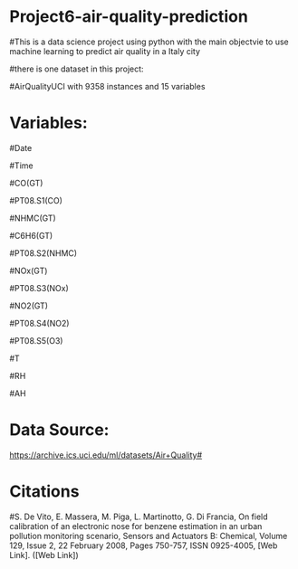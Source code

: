 # Project6-air-quality-prediction

#This is a data science project using python with the main objectvie to use machine learning to predict air quality in a Italy city

#there is one dataset in this project:

#AirQualityUCI with 9358 instances and 15 variables

# Variables:

#Date

#Time

#CO(GT)

#PT08.S1(CO)

#NHMC(GT)

#C6H6(GT)

#PT08.S2(NHMC)

#NOx(GT)

#PT08.S3(NOx)

#NO2(GT)

#PT08.S4(NO2)

#PT08.S5(O3)

#T

#RH

#AH

# Data Source:
https://archive.ics.uci.edu/ml/datasets/Air+Quality#

# Citations
#S. De Vito, E. Massera, M. Piga, L. Martinotto, G. Di Francia, On field calibration of an electronic nose for benzene estimation in an urban pollution monitoring scenario, Sensors and Actuators B: Chemical, Volume 129, Issue 2, 22 February 2008, Pages 750-757, ISSN 0925-4005, [Web Link].
([Web Link])
